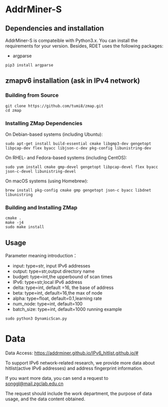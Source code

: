 
# AddrMiner-S
## Dependencies and installation
AddrMiner-S is compateible with Python3.x. You can install the requirements for your version. Besides, RDET uses the following packages:
 
* argparse
```
pip3 install argparse
```

## zmapv6 installation (ask in IPv4 network)

###  Building from Source

```
git clone https://github.com/tumi8/zmap.git
cd zmap
```
### Installing ZMap Dependencies

On Debian-based systems (including Ubuntu):
```
sudo apt-get install build-essential cmake libgmp3-dev gengetopt libpcap-dev flex byacc libjson-c-dev pkg-config libunistring-dev
```

On RHEL- and Fedora-based systems (including CentOS):
```
sudo yum install cmake gmp-devel gengetopt libpcap-devel flex byacc json-c-devel libunistring-devel
```

On macOS systems (using Homebrew):
```
brew install pkg-config cmake gmp gengetopt json-c byacc libdnet libunistring
```

### Building and Installing ZMap

```
cmake .
make -j4
sudo make install
```

## Usage
Parameter meaning introduction：
* input:  type=str, input IPv6 addresses
* output: type=str,output directory name
* budget: type=int,the upperbound of scan times
* IPv6:   type=str,local IPv6 address
* delta:  type=int, default =16, the base of address
* beta:   type=int, default=16,the max of node
* alpha:  type=float, default=0.1,learning rate
* num_node: type=int, default=100
* batch_size: type=int, default=1000
running example
```
sudo python3 DynamicScan.py
```




# Data
Data Access: https://addrminer.github.io/IPv6_hitlist.github.io/#

To support IPv6 network-related research, we provide more data about hitlist(active IPv6 addresses) and address fingerprint information.

If you want more data, you can send a request to songgl@mail.zgclab.edu.cn

The request should include the work department, the purpose of data usage, and the data content obtained.





